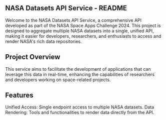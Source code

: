 NASA Datasets API Service - README
------

Welcome to the NASA Datasets API Service, a comprehensive API developed as part of the NASA Space Apps Challenge 2024. This project is designed to aggregate multiple NASA datasets into a single, unified API, making it easier for developers, researchers, and enthusiasts to access and render NASA's rich data repositories.

Project Overview
-------
This service aims to facilitate the development of applications that can leverage this data in real-time, enhancing the capabilities of researchers and developers working on space-related projects.

Features
---------
Unified Access: Single endpoint access to multiple NASA datasets.
Data Rendering: Tools and functionalities to render data directly from the API.